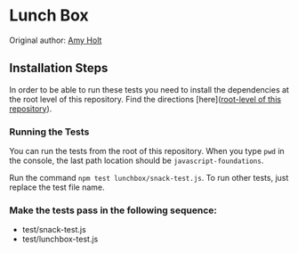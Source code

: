 # Lunch Box

Original author: [Amy Holt](https://github.com/ameseee)

## Installation Steps

In order to be able to run these tests you need to install the dependencies at the root level of this repository. Find the directions [here]([root-level of this repository](https://github.com/turingschool-examples/javascript-foundations)).

### Running the Tests

You can run the tests from the root of this repository. When you type `pwd` in the console, the last path location should be `javascript-foundations`.

Run the command `npm test lunchbox/snack-test.js`. To run other tests, just replace the test file name.

### Make the tests pass in the following sequence:

- test/snack-test.js
- test/lunchbox-test.js
